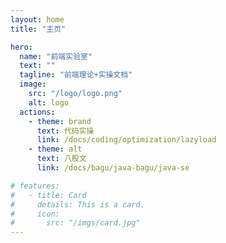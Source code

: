 ```yaml
---
layout: home
title: "主页"

hero:
  name: "前端实验室"
  text: ""
  tagline: "前端理论+实操文档"
  image:
    src: "/logo/logo.png"
    alt: logo
  actions:
    - theme: brand
      text: 代码实操
      link: /docs/coding/optimization/lazyload
    - theme: alt
      text: 八股文
      link: /docs/bagu/java-bagu/java-se

# features:
#   - title: Card
#     details: This is a card.
#     icon:
#       src: "/imgs/card.jpg"
---
```

